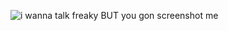![i wanna talk freaky BUT you gon screenshot me](https://file.garden/ZfXeqKz0W2fVcDxK/ext/ponytowner.jpg)
